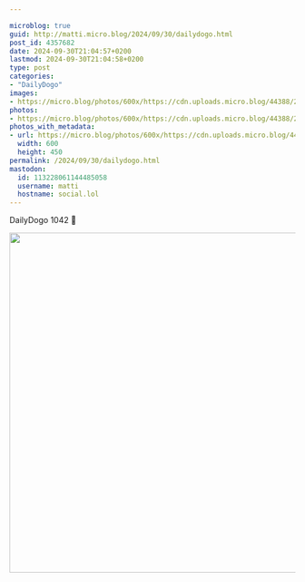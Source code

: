 ```yaml
---

microblog: true
guid: http://matti.micro.blog/2024/09/30/dailydogo.html
post_id: 4357682
date: 2024-09-30T21:04:57+0200
lastmod: 2024-09-30T21:04:58+0200
type: post
categories:
- "DailyDogo"
images:
- https://micro.blog/photos/600x/https://cdn.uploads.micro.blog/44388/2024/4c63a34d60044a44b059ba4882a774d8.jpg
photos:
- https://micro.blog/photos/600x/https://cdn.uploads.micro.blog/44388/2024/4c63a34d60044a44b059ba4882a774d8.jpg
photos_with_metadata:
- url: https://micro.blog/photos/600x/https://cdn.uploads.micro.blog/44388/2024/4c63a34d60044a44b059ba4882a774d8.jpg
  width: 600
  height: 450
permalink: /2024/09/30/dailydogo.html
mastodon:
  id: 113228061144485058
  username: matti
  hostname: social.lol
---
```

DailyDogo 1042 🐶

<img src="/media/uploads/2024/4c63a34d60044a44b059ba4882a774d8.jpg" width="600" alt="" />
